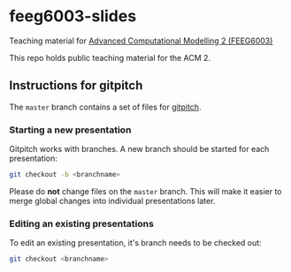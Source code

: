 # feeg6003-slides
Teaching material for [Advanced Computational Modelling 2 (FEEG6003)](http://www.soton.ac.uk/~feeg6003)

This repo holds public teaching material for the ACM 2.

## Instructions for gitpitch

The ```master``` branch contains a set of files for [gitpitch](http://gitpitch.com).

### Starting a new presentation

Gitpitch works with branches. A new branch should be started for each presentation:

```bash
git checkout -b <branchname>
```

Please do **not** change files on the ```master``` branch. This will make it easier to merge global changes into individual presentations later.

### Editing an existing presentations

To edit an existing presentation, it's branch needs to be checked out:

```bash
git checkout <branchname>
```
